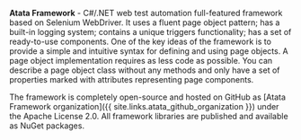 **Atata Framework** - C#/.NET web test automation full-featured framework based on Selenium WebDriver.
It uses a fluent page object pattern;
has a built-in logging system;
contains a unique triggers functionality;
has a set of ready-to-use components.
One of the key ideas of the framework is to provide a simple and intuitive syntax for defining and using page objects.
A page object implementation requires as less code as possible.
You can describe a page object class without any methods and only have a set of properties marked with attributes representing page components.

The framework is completely open-source and hosted on GitHub as
[Atata Framework organization]({{ site.links.atata_github_organization }}) under the Apache License 2.0.
All framework libraries are published and available as NuGet packages.